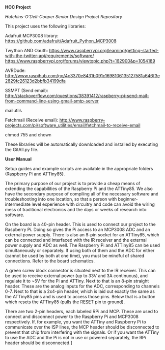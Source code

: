 **HOC Project**

*Hutchins-O'Dell-Cooper Senior Design Project Repository*

This project uses the following libraries:

Adafruit MCP3008 library:
https://github.com/adafruit/Adafruit_Python_MCP3008

Twython AND Oauth:
https://www.raspberrypi.org/learning/getting-started-with-the-twitter-api/requirements/software/
https://www.raspberrypi.org/forums/viewtopic.php?t=162900&p=1054189

AVRDude:
http://www.raspihub.com/go/4c3370e8431b091c1698106135127581a646f3e2829fc26123d2bbfb34199dfa

SSMPT (Send email):
http://stackoverflow.com/questions/38391412/raspberry-pi-send-mail-from-command-line-using-gmail-smtp-server

mailutils

Fetchmail (Receive email):
http://www.raspberry-projects.com/pi/software_utilities/email/fetchmail-to-receive-email

chmod 755 and chown

These libraries will be automatically downloaded and installed by executing the GitAll.py file.

**User Manual**

Setup guides and example scripts are available in the appropriate folders (Raspberry Pi and ATTiny85).

The primary purpose of our project is to provide a cheap means of extending the capabilities of the Raspberry Pi and the ATTiny85. We also have the secondary purpose of compiling all of the necessary software and troubleshooting into one location, so that a person with beginner-intermediate level experience with circuitry and code can avoid the wiring mess of traditional electronics and the days or weeks of research into software.

On the board is a 40-pin header. This is used to connect our project to the Raspberry Pi. Doing so gives the Pi access to an MCP3008 ADC and an external power supply. There is also an 8-pin socket for an ATTiny85, which can be connected and interfaced with the IR receiver and the external power supply and ADC as well. The Raspberry Pi and ATTiny85 can be used simultaneously or separately. If using both of them and the ADC for either (cannot be used by both at one time), you must be mindful of shared connections. Refer to the board schematics.

A green screw block connector is situated next to the IR receiver. This can be used to receive external power (up to 33V and 3A continuous), and regulate it to ~5V for the Pi and ATTiny. Next to that is an 8-pin straight header. These are the analog inputs for the ADC, corresponding to channels 0-7. Next to that is a 2x4-pin header, which is laid out exactly the same as the ATTiny85 pins and is used to access those pins. Below that is a button which resets the ATTiny85 (pulls the RESET pin to ground).

There are two 2-pin headers, each labeled RPi and MCP. These are used to connect and disconnect power to the Raspberry Pi and MCP3008 respectively. If, for example, you want the ATTiny and Raspberry Pi to communicate over the ISP lines, the MCP header should be disconnected to prevent that chip from interfering with the signals. Or if you want the ATTiny to use the ADC and the Pi is not in use or powered separately, the RPi header should be disconnected.]

